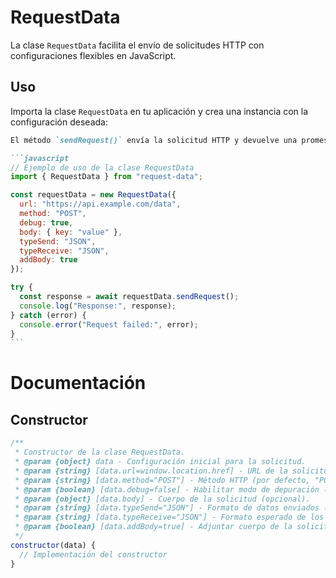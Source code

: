 # RequestData

La clase `RequestData` facilita el envío de solicitudes HTTP con configuraciones flexibles en JavaScript.

## Uso

Importa la clase `RequestData` en tu aplicación y crea una instancia con la configuración deseada:

````markdown
El método `sendRequest()` envía la solicitud HTTP y devuelve una promesa:

```javascript
// Ejemplo de uso de la clase RequestData
import { RequestData } from "request-data";

const requestData = new RequestData({
  url: "https://api.example.com/data",
  method: "POST",
  debug: true,
  body: { key: "value" },
  typeSend: "JSON",
  typeReceive: "JSON",
  addBody: true
});

try {
  const response = await requestData.sendRequest();
  console.log("Response:", response);
} catch (error) {
  console.error("Request failed:", error);
}
```
````

# Documentación

## Constructor

```javascript
/**
 * Constructor de la clase RequestData.
 * @param {object} data - Configuración inicial para la solicitud.
 * @param {string} [data.url=window.location.href] - URL de la solicitud (por defecto, la URL actual).
 * @param {string} [data.method="POST"] - Método HTTP (por defecto, "POST").
 * @param {boolean} [data.debug=false] - Habilitar modo de depuración (por defecto, desactivado).
 * @param {object} [data.body] - Cuerpo de la solicitud (opcional).
 * @param {string} [data.typeSend="JSON"] - Formato de datos enviados ("JSON" por defecto).
 * @param {string} [data.typeReceive="JSON"] - Formato esperado de los datos de respuesta ("JSON" por defecto).
 * @param {boolean} [data.addBody=true] - Adjuntar cuerpo de la solicitud a los datos de respuesta (por defecto, activado).
 */
constructor(data) {
  // Implementación del constructor
}
```
